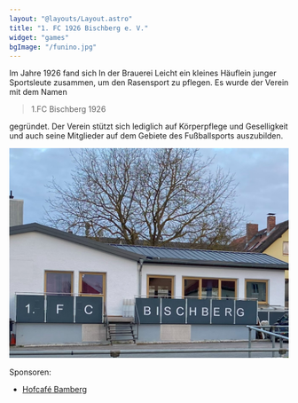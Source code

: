 ```yaml
---
layout: "@layouts/Layout.astro"
title: "1. FC 1926 Bischberg e. V."
widget: "games"
bgImage: "/funino.jpg"
---
```


Im Jahre 1926 fand sich In der Brauerei Leicht ein kleines Häuflein junger
Sportsleute zusammen, um den Rasensport zu pflegen. Es wurde der Verein
mit dem Namen

> 1.FC Bischberg 1926

gegründet. Der Verein stützt sich lediglich auf Körperpflege und Geselligkeit
und auch seine Mitglieder auf dem Gebiete des Fußballsports auszubilden.

![Das Vereinsheim](../assets/vereinsheim.jpg)

Sponsoren:

- [Hofcafé Bamberg](https://hofcafe-bamberg.de/)
